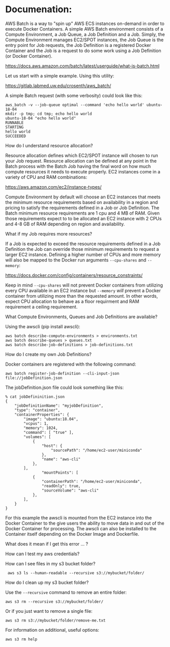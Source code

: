 # Documenation: 

AWS Batch is a way to "spin up" AWS ECS instances on-demand in order to execute 
Docker Containers.  A simple AWS Batch environment consists of a Compute 
Environment, a Job Queue, a Job Definition and a Job.  Simply, the Compute 
Environment manages EC2/SPOT instances, the Job Queue is the entry point for 
Job requests, the Job Definition is a registered Docker Container and the Job 
is a request to do some work using a Job Definition (or Docker Container).

https://docs.aws.amazon.com/batch/latest/userguide/what-is-batch.html

Let us start with a simple example.  Using this utility:

https://gitlab.labmed.uw.edu/crosenth/aws_batch/

A simple Batch request (with some verbosity) could look like this:

```
aws_batch -v --job-queue optimal --command 'echo hello world' ubuntu-18-04
mkdir -p tmp; cd tmp; echo hello world
ubuntu-18-04 "echo hello world"
RUNNABLE
STARTING
hello world
SUCCEEDED
```

How do I understand resource allocation?

Resource allocation defines which EC2/SPOT instance will chosen to run your
Job request. Resource allocation can be defined at any point in the Batch
process with the Batch Job having the final word on how much compute resources
it needs to execute properly.  EC2 instances come in a variety of CPU and RAM
combinations: 

https://aws.amazon.com/ec2/instance-types/

Compute Environment by default will choose an EC2 instances that meets the
minimum resource requirements based on availability in a region and pricing
to satisfy the requirements defined in a Job or Job Definition.  The Batch 
minimum resource requirements are 1 cpu and 4 MB of RAM.  Given those
requirements expect to to be allocated an EC2 instance with 2 CPUs and 4-8 GB
of RAM depending on region and availability.

What if my Job requires more resources?

If a Job is expected to exceed the resource requirements defined in a Job
Definition the Job can override those minimum requirements to request a larger
EC2 instance.  Defining a higher number of CPUs and more memory will also be 
mapped to the Docker run arguments `--cpu-shares` and `--memory`:

https://docs.docker.com/config/containers/resource_constraints/

Keep in mind `--cpu-shares` will not prevent Docker containers from utilizing
every CPU available in an EC2 instance but `--memory` *will* prevent a Docker 
container from utilizing more than the requested amount.  In other words, 
expect CPU allocation to behave as a floor requirment and RAM requirement a 
ceiling requirement.

What Compute Environments, Queues and Job Definitions are available?

Using the awscli (pip install awscli):

```
aws batch describe-compute-environments > environments.txt
aws batch describe-queues > queues.txt
aws batch describe-job-definitions > job-definitions.txt
```

How do I create my own Job Definitions?

Docker containers are registered with the following command:

```
aws batch register-job-definition --cli-input-json file://jobDefinition.json
```

The jobDefinition.json file could look something like this:

```
% cat jobDefininition.json
{
    "jobDefinitionName": "myjobDefinition",
    "type": "container",
    "containerProperties": {
        "image": "ubuntu:18.04",
        "vcpus": 1,
        "memory": 1024,
        "command": [ "true" ],
        "volumes": [
            {
                "host": {
                    "sourcePath": "/home/ec2-user/miniconda"
                },
                "name": "aws-cli"
            },
        ],
				"mountPoints": [
            {
                "containerPath": "/home/ec2-user/miniconda",
                "readOnly": true,
                "sourceVolume": "aws-cli"
            },
        ],
    }
}
```

For this example the awscli is mounted from the EC2 instance into the Docker
Container to the give users the ability to move data in and out of the Docker 
Container for processing.  The awscli can also be installed to the Container
itself depending on the Docker Image and Dockerfile.

What does it mean if I get this error ... ?

How can I test my aws credentials?

How can I see files in my s3 bucket folder?

```
 aws s3 ls --human-readable --recursive s3://mybucket/folder/
```

How do I clean up my s3 bucket folder?

Use the `--recursive` command to remove an entire folder:

```
aws s3 rm --recursive s3://mybucket/folder/
```

Or if you just want to remove a single file:

```
aws s3 rm s3://mybucket/folder/remove-me.txt
```

For information on additional, useful options:

```
aws s3 rm help
```
